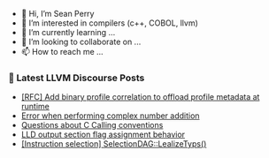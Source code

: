 - 👋 Hi, I’m Sean Perry
- 👀 I’m interested in compilers (c++, COBOL, llvm)
- 🌱 I’m currently learning ...
- 💞️ I’m looking to collaborate on ...
- 📫 How to reach me ...

<!---
s66perry/s66perry is a ✨ special ✨ repository because its `README.md` (this file) appears on your GitHub profile.
You can click the Preview link to take a look at your changes.
--->
### 📕 Latest LLVM Discourse Posts

<!-- DISCOURSE-LLVM:START -->
- [[RFC] Add binary profile correlation to offload profile metadata at runtime](https://discourse.llvm.org/t/rfc-add-binary-profile-correlation-to-offload-profile-metadata-at-runtime/74565#post_4)
- [Error when performing complex number addition](https://discourse.llvm.org/t/error-when-performing-complex-number-addition/74585#post_1)
- [Questions about C Calling conventions](https://discourse.llvm.org/t/questions-about-c-calling-conventions/72414#post_6)
- [LLD output section flag assignment behavior](https://discourse.llvm.org/t/lld-output-section-flag-assignment-behavior/74359#post_8)
- [[Instruction selection] SelectionDAG::LealizeTyps&lpar;&rpar;](https://discourse.llvm.org/t/instruction-selection-selectiondag-lealizetyps/74582#post_2)
<!-- DISCOURSE-LLVM:END -->
